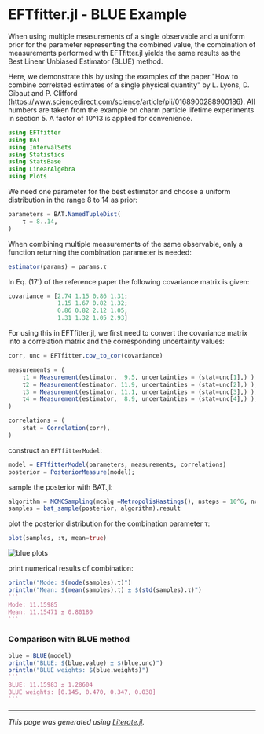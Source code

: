 # EFTfitter.jl - BLUE Example

When using multiple measurements of a single observable and a uniform prior for
the parameter representing the combined value, the combination of measurements performed with EFTfitter.jl
yields the same results as the Best Linear Unbiased Estimator (BLUE) method.

Here, we demonstrate this by using the examples of the paper
"How to combine correlated estimates of a single physical quantity"
by L. Lyons, D. Gibaut and P. Clifford (https://www.sciencedirect.com/science/article/pii/0168900288900186).
All numbers are taken from the example on charm particle lifetime experiments in section 5.
A factor of 10^13 is applied for convenience.

````julia
using EFTfitter
using BAT
using IntervalSets
using Statistics
using StatsBase
using LinearAlgebra
using Plots
````

We need one parameter for the best estimator and choose
a uniform distribution in the range 8 to 14 as prior:

````julia
parameters = BAT.NamedTupleDist(
    τ = 8..14,
)
````

When combining multiple measurements of the same observable,
only a function returning the combination parameter is needed:

````julia
estimator(params) = params.τ
````

In Eq. (17') of the reference paper the following covariance matrix is given:

````julia
covariance = [2.74 1.15 0.86 1.31;
              1.15 1.67 0.82 1.32;
              0.86 0.82 2.12 1.05;
              1.31 1.32 1.05 2.93]
````

For using this in EFTfitter.jl, we first need to convert the covariance matrix
into a correlation matrix and the corresponding uncertainty values:

````julia
corr, unc = EFTfitter.cov_to_cor(covariance)

measurements = (
    τ1 = Measurement(estimator,  9.5, uncertainties = (stat=unc[1],) ),
    τ2 = Measurement(estimator, 11.9, uncertainties = (stat=unc[2],) ),
    τ3 = Measurement(estimator, 11.1, uncertainties = (stat=unc[3],) ),
    τ4 = Measurement(estimator,  8.9, uncertainties = (stat=unc[4],) ),
)

correlations = (
    stat = Correlation(corr),
)
````

construct an `EFTfitterModel`:

````julia
model = EFTfitterModel(parameters, measurements, correlations)
posterior = PosteriorMeasure(model);
````

sample the posterior with BAT.jl:

````julia
algorithm = MCMCSampling(mcalg =MetropolisHastings(), nsteps = 10^6, nchains = 4)
samples = bat_sample(posterior, algorithm).result
````

plot the posterior distribution for the combination parameter τ:

````julia
plot(samples, :τ, mean=true)
````

![blue plots](plots/plot_blue.png)

print numerical results of combination:

````julia
println("Mode: $(mode(samples).τ)")
println("Mean: $(mean(samples).τ) ± $(std(samples).τ)")
```
Mode: 11.15985
Mean: 11.15471 ± 0.80180
```
````

### Comparison with BLUE method

````julia
blue = BLUE(model)
println("BLUE: $(blue.value) ± $(blue.unc)")
println("BLUE weights: $(blue.weights)")
```
BLUE: 11.15983 ± 1.28604
BLUE weights: [0.145, 0.470, 0.347, 0.038]
```
````

---

*This page was generated using [Literate.jl](https://github.com/fredrikekre/Literate.jl).*

